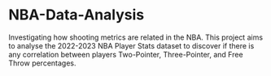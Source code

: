# NBA-Data-Analysis
Investigating how shooting metrics are related in the NBA.
This project aims to analyse the 2022-2023 NBA Player Stats dataset to discover if there is any correlation between players Two-Pointer, Three-Pointer, and Free Throw percentages.
